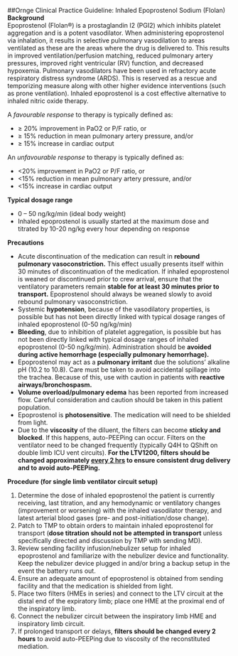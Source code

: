 ##Ornge Clinical Practice Guideline: Inhaled Epoprostenol Sodium (Flolan)**Background**  Epoprostenol (Flolan®) is a prostaglandin I2 (PGI2) which inhibits platelet aggregation and is a potent vasodilator.When administering epoprostenol via inhalation, it results in selective pulmonary vasodilation to areas ventilatedas these are the areas where the drug is delivered to. This results in improved ventilation/perfusion matching,reduced pulmonary artery pressures, improved right ventricular (RV) function, and decreased hypoxemia.Pulmonary vasodilators have been used in refractory acute respiratory distress syndrome (ARDS). This is reservedas a rescue and temporizing measure along with other higher evidence interventions (such as prone ventilation).Inhaled epoprostenol is a cost effective alternative to inhaled nitric oxide therapy.  
A <i>favourable response</i> to therapy is typically defined as:* ≥ 20% improvement in PaO2 or P/F ratio, or* ≥ 15% reduction in mean pulmonary artery pressure, and/or* ≥ 15% increase in cardiac output
An <i>unfavourable response</i> to therapy is typically defined as:* <20% improvement in PaO2 or P/F ratio, or* <15% reduction in mean pulmonary artery pressure, and/or* <15% increase in cardiac output**Typical dosage range**  
* 0 – 50 ng/kg/min (ideal body weight)* Inhaled epoprostenol is usually started at the maximum dose and titrated by 10-20 ng/kg every hour depending on response**Precautions**  
* Acute discontinuation of the medication can result in **rebound pulmonary vasoconstriction.** This effect usually presents itself within 30 minutes of discontinuation of the medication. If inhaled epoprostenol is weaned or discontinued prior to crew arrival, ensure that the ventilatory parameters remain **stable for at least 30 minutes prior to transport.** Epoprostenol should always be weaned slowly to avoid rebound pulmonary vasoconstriction.* Systemic **hypotension**, because of the vasodilatory properties, is possible but has not been directly linkedwith typical dosage ranges of inhaled epoprostenol (0-50 ng/kg/min)* **Bleeding**, due to inhibition of platelet aggregation, is possible but has not been directly linked with typical dosage ranges of inhaled epoprostenol (0-50 ng/kg/min). Administration should be **avoided during active hemorrhage (especially pulmonary hemorrhage).*** Epoprostenol may act as a **pulmonary irritant** due the solutions’ alkaline pH (10.2 to 10.8). Care must betaken to avoid accidental spillage into the trachea. Because of this, use with caution in patients with **reactive airways/bronchospasm.*** **Volume overload/pulmonary edema** has been reported from increased flow. Careful consideration andcaution should be taken in this patient population.* Epoprostenol is **photosensitive**. The medication will need to be shielded from light.* Due to the **viscosity** of the diluent, the filters can become **sticky and blocked**. If this happens, auto-PEEPing can occur. Filters on the ventilator need to be changed frequently (typically Q4H to QShift on double limb ICU vent circuits). **For the LTV1200, filters should be changed approximately <u>every 2 hrs</u> to ensureconsistent drug delivery and to avoid auto-PEEPing.****Procedure (for single limb ventilator circuit setup)**
1. Determine the dose of inhaled epoprostenol the patient is currently receiving, last titration, and anyhemodynamic or ventilatory changes (improvement or worsening) with the inhaled vasodilator therapy,and latest arterial blood gases (pre- and post-initiation/dose change).2. Patch to TMP to obtain orders to maintain inhaled epoprostenol for transport (**dose titration should not beattempted in transport** unless specifically directed and discussion by TMP with sending MD).3. Review sending facility infusion/nebulizer setup for inhaled epoprostenol and familiarize with the nebulizerdevice and functionality. Keep the nebulizer device plugged in and/or bring a backup setup in the event thebattery runs out.4. Ensure an adequate amount of epoprostenol is obtained from sending facility and that the medication isshielded from light.5. Place two filters (HMEs in series) and connect to the LTV circuit at the distal end of the expiratory limb;place one HME at the proximal end of the inspiratory limb.6. Connect the nebulizer circuit between the inspiratory limb HME and inspiratory limb circuit.7. If prolonged transport or delays, **filters should be changed every 2 hours** to avoid auto-PEEPing due toviscosity of the reconstituted mediation.
